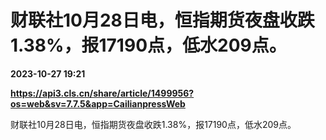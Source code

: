 # 财联社10月28日电，恒指期货夜盘收跌1.38%，报17190点，低水209点。

**2023-10-27 19:21**

**https://api3.cls.cn/share/article/1499956?os=web&sv=7.7.5&app=CailianpressWeb**

财联社10月28日电，恒指期货夜盘收跌1.38%，报17190点，低水209点。